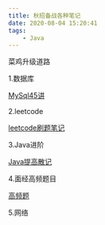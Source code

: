 ```yaml
---
title: 秋招备战各种笔记
date: 2020-08-04 15:20:41
tags:
	- Java
---
```


菜鸡升级道路

<!--more-->

1.数据库

[MySql45讲](https://www.yuque.com/books/share/de965cbd-e7d6-4a7c-be08-37e45df5c8ed?)



2.leetcode

[leetcode刷题笔记](https://www.yuque.com/books/share/a3862326-e154-4fc1-bb88-5fd6c0c9abc8?)



3.Java进阶

[Java提高散记](https://www.yuque.com/books/share/c4cd284e-812e-4387-a934-cdeaac8b9c3e?)



4.面经高频题目

[高频题](https://www.yuque.com/books/share/2d1ca9b7-3f91-4cf1-b63f-a7c303348761?)



5.网络


